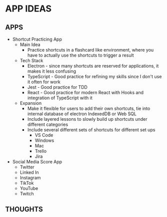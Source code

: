 # APP IDEAS

## APPS

- Shortcut Practicing App
  - Main Idea
    - Practice shortcuts in a flashcard like environment, where you have to actually use the shortcuts to trigger a result
  - Tech Stack
    - Electron - since many shortcuts are reserved for applications, it makes it less confusing
    - TypeScript - Good practice for refining my skills since I don't use it often for work
    - Jest - Good practice for TDD
    - React - Good practice for modern React with Hooks and integration of TypeScript with it
  - Expansion
    - Make it flexible for users to add their own shortcuts, tie into internal database of electron IndexedDB or Web SQL
    - Include layered lessons to slowly build up shortcuts under different categories
    - Include several different sets of shortcuts for different set ups
      - VS Code
      - Windows
      - Mac
      - Trello
      - Jira
- Social Media Score App
  - Twitter
  - Linked In
  - Instagram
  - TikTok
  - YouTube 
  - Twitch

## THOUGHTS
